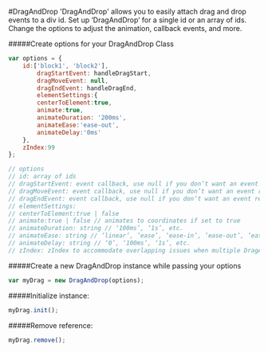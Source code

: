 #DragAndDrop
'DragAndDrop' allows you to easily attach drag and drop events to a div id. Set up ‘DragAndDrop’ for a single id or an array of ids. Change the options to adjust the animation, callback events, and more.

#####Create options for your DragAndDrop Class
```javascript
var options = {
	id:['block1', 'block2'],
    	dragStartEvent: handleDragStart,
    	dragMoveEvent: null,
    	dragEndEvent: handleDragEnd,
    	elementSettings:{
		centerToElement:true,
		animate:true,
		animateDuration: '200ms',
		animateEase:'ease-out',
		animateDelay:'0ms'
	},
	zIndex:99
};

// options
// id: array of ids
// dragStartEvent: event callback, use null if you don’t want an event returned
// dragMoveEvent: event callback, use null if you don’t want an event returned
// dragEndEvent: event callback, use null if you don’t want an event returned
// elementSettings:
// centerToElement:true | false
// animate:true | false // animates to coordinates if set to true
// animateDuration: string // ‘100ms’, ‘1s’, etc.
// animateEase: string // ‘linear’, ’ease’, ’ease-in’, ’ease-out’, ’ease-in-out’, ’step-start’, ’step-end’, ’steps(int,start|end)’, ’cubic-bezier(n,n,n,n)’, ’initial’, ’inherit’;
// animateDelay: string // ‘0’, ‘100ms’, ‘1s’, etc.
// zIndex: zIndex to accommodate overlapping issues when multiple DragAndDrop ids used.
```

#####Create a new DragAndDrop instance while passing your options
```javascript
var myDrag = new DragAndDrop(options);
```

#####Initialize instance:
```javascript
myDrag.init();
```

#####Remove reference:
```javascript
myDrag.remove();
```

